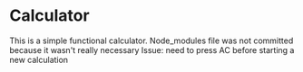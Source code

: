 # Calculator

This is a simple functional calculator. 
Node_modules file was not committed because it wasn't really necessary
Issue: need to press AC before starting a new calculation
